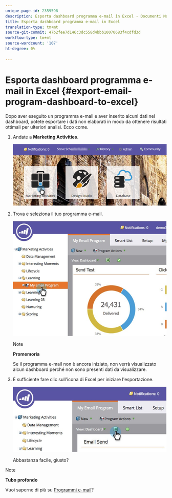 ```yaml
---
unique-page-id: 2359598
description: Esporta dashboard programma e-mail in Excel - Documenti Marketo - Documentazione prodotto
title: Esporta dashboard programma e-mail in Excel
translation-type: tm+mt
source-git-commit: 47b2fee7d146c3dc558d4bbb10070683f4cdfd3d
workflow-type: tm+mt
source-wordcount: '107'
ht-degree: 0%

---
```



# Esporta dashboard programma e-mail in Excel {#export-email-program-dashboard-to-excel}

Dopo aver eseguito un programma e-mail e aver inserito alcuni dati nel dashboard, potete esportare i dati non elaborati in modo da ottenere risultati ottimali per ulteriori analisi. Ecco come.

1. Andate a **Marketing Activities**.

   ![](assets/login-marketing-activities-1.png)

1. Trova e seleziona il tuo programma e-mail.

   ![](assets/lifecycledashboard.jpg)

   >[!NOTE]
   >
   >**Promemoria**
   >
   >
   >Se il programma e-mail non è ancora iniziato, non verrà visualizzato alcun dashboard perché non sono presenti dati da visualizzare.

1. È sufficiente fare clic sull&#39;icona di Excel per iniziare l&#39;esportazione.

   ![](assets/lifecycle.jpg)

   Abbastanza facile, giusto?

>[!NOTE]
>
>**Tubo profondo**
>
>Vuoi saperne di più su [Programmi e-mail](http://docs.marketo.com/display/docs/email+programs)?

